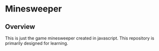 # Minesweeper

## Overview

This is just the game minesweeper created in javascript. This repository is primarily designed for learning.

